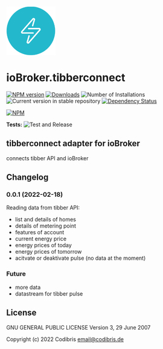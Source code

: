 ![Logo](admin/tibberconnect.png)

# ioBroker.tibberconnect

[![NPM version](https://img.shields.io/npm/v/iobroker.tibberconnect.svg)](https://www.npmjs.com/package/iobroker.tibberconnect)
[![Downloads](https://img.shields.io/npm/dm/iobroker.tibberconnect.svg)](https://www.npmjs.com/package/iobroker.tibberconnect)
![Number of Installations](https://iobroker.live/badges/tibberconnect-installed.svg)
![Current version in stable repository](https://iobroker.live/badges/tibberconnect-stable.svg)
[![Dependency Status](https://img.shields.io/david/Codibris/iobroker.tibberconnect.svg)](https://david-dm.org/Codibris/iobroker.tibberconnect)

[![NPM](https://nodei.co/npm/iobroker.tibberconnect.png?downloads=true)](https://nodei.co/npm/iobroker.tibberconnect/)

**Tests:** ![Test and Release](https://github.com/Codibris/ioBroker.tibberconnect/workflows/Test%20and%20Release/badge.svg)

## tibberconnect adapter for ioBroker

connects tibber API and ioBroker

## Changelog
### 0.0.1 (2022-02-18)

Reading data from tibber API:

-   list and details of homes
-   details of metering point
-   features of account
-   current energy price
-   energy prices of today
-   energy prices of tomorrow
-   acitvate or deaktivate pulse (no data at the moment)

### Future

-   more data
-   datastream for tibber pulse

## License

GNU GENERAL PUBLIC LICENSE
Version 3, 29 June 2007

Copyright (c) 2022 Codibris <email@codibris.de>
